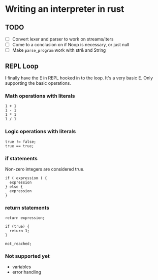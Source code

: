 # Writing an interpreter in rust

## TODO
- [ ] Convert lexer and parser to work on streams/iters
- [ ] Come to a conclusion on if Noop is necessary, or just null
- [ ] Make `parse_program` work with str& and String

## REPL Loop
I finally have the E in REPL hooked in to the loop.  It's a very basic E.  Only
supporting the basic operations.

### Math operations with literals

```Monkey
1 + 1
1 - 1
1 * 1
1 / 1
```

### Logic operations with literals

```Monkey
true != false;
true == true;
```

### if statements

Non-zero integers are considered true.

```Monkey
if ( expression ) {
  expression
} else {
  expression
}
```

### return statements

```Monkey
return expression;
```

```Monkey
if (true) {
  return 1;
}

not_reached;
```

### Not supported yet

* variables
* error handling
